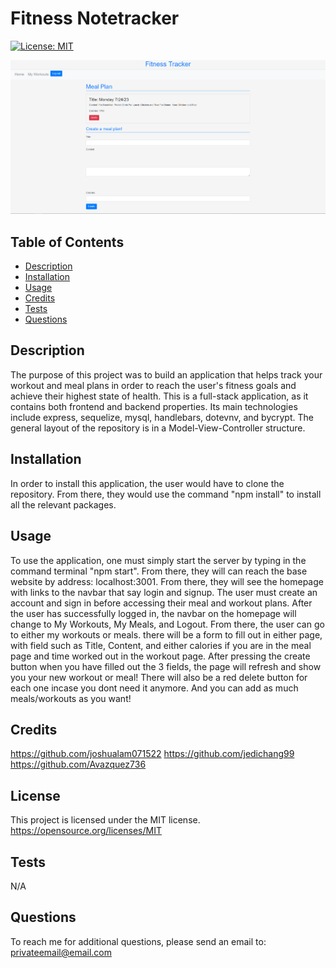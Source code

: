 # Fitness Notetracker

[![License: MIT](https://img.shields.io/badge/License-MIT-yellow.svg)](https://opensource.org/licenses/MIT)

![My Image](./public/assets/images/fitness%20notetracker%20readme%20img.png)

## Table of Contents

- [Description](#description)
- [Installation](#installation)
- [Usage](#usage)
- [Credits](#credits)
- [Tests](#tests)
- [Questions](#questions)

## Description

The purpose of this project was to build an application that helps track your workout and meal plans in order to reach the user's fitness goals and achieve their highest state of health. This is a full-stack application, as it contains both frontend and backend properties. Its main technologies include express, sequelize, mysql, handlebars, dotevnv, and bycrypt. The general layout of the repository is in a Model-View-Controller structure.

## Installation

In order to install this application, the user would have to clone the repository. From there, they would use the command "npm install" to install all the relevant packages.

## Usage

To use the application, one must simply start the server by typing in the command terminal "npm start". From there, they will can reach the base website by address: localhost:3001. From there, they will see the homepage with links to the navbar that say login and signup. The user must create an account and sign in before accessing their meal and workout plans. After the user has successfully logged in, the navbar on the homepage will change to My Workouts, My Meals, and Logout. From there, the user can go to either my workouts or meals. there will be a form to fill out in either page, with field such as Title, Content, and either calories if you are in the meal page and time worked out in the workout page. After pressing the create button when you have filled out the 3 fields, the page will refresh and show you your new workout or meal! There will also be a red delete button for each one incase you dont need it anymore. And you can add as much meals/workouts as you want!

## Credits

https://github.com/joshualam071522
https://github.com/jedichang99
https://github.com/Avazquez736

## License

This project is licensed under the MIT license.
https://opensource.org/licenses/MIT

## Tests

N/A

## Questions

To reach me for additional questions, please send an email to: privateemail@email.com

